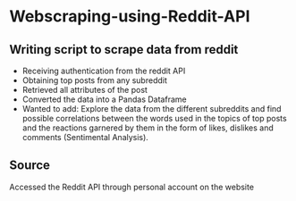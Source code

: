 # Webscraping-using-Reddit-API
## Writing script to scrape data from reddit
* Receiving authentication from the reddit API 
* Obtaining top posts from any subreddit
* Retrieved all attributes of the post 
* Converted the data into a Pandas Dataframe
* Wanted to add: Explore the data from the different subreddits and find possible correlations between the words used in the topics of top posts and the reactions garnered by them in the form of likes, dislikes and comments (Sentimental Analysis).

## Source
Accessed the Reddit API through personal account on the website 

